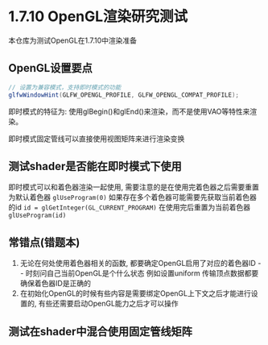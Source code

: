 # 1.7.10 OpenGL渲染研究测试

本仓库为测试OpenGL在1.7.10中渲染准备

## OpenGL设置要点

```java
// 设置为兼容模式，支持即时模式的功能
glfwWindowHint(GLFW_OPENGL_PROFILE, GLFW_OPENGL_COMPAT_PROFILE);
```

即时模式的特征为:
使用glBegin()和glEnd()来渲染，而不是使用VAO等特性来渲染。

即时模式固定管线可以直接使用视图矩阵来进行渲染变换

## 测试shader是否能在即时模式下使用

即时模式可以和着色器渲染一起使用, 需要注意的是在使用完着色器之后需要重置为默认着色器 `glUseProgram(0)` 
如果存在多个着色器可能需要先获取当前着色器的id `id = glGetInteger(GL_CURRENT_PROGRAM)` 在使用完后重置为当前着色器 `glUseProgram(id)`

## 常错点(错题本)

1. 无论在何处使用着色器相关的函数, 都要确定OpenGL启用了对应的着色器ID -- 时刻问自己当前OpenGL是个什么状态
例如设置uniform 传输顶点数据都要确保着色器ID是正确的
2. 在初始化OpenGL的时候有些内容是需要绑定OpenGL上下文之后才能进行设置的, 有些还需要启动OpenGL能力之后才可以操作

## 测试在shader中混合使用固定管线矩阵